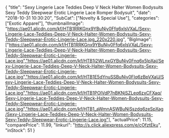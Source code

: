 {
	"title": "Sexy Lingerie Lace Teddies Deep V Neck Halter Women Bodysuits Sexy Teddy Sleepwear Erotic Lingerie Lace Romper Bodysuit",
	"date": "2018-10-31 10:30:20",
	"SubCat": ["Novelty & Special Use"],
	"categories": ["Exotic Apparel"],
	"thumbnailImage": "https://ae01.alicdn.com/kf/HTB1RRKGnx9YBuNjy0Ffq6xIsVXaL/Sexy-Lingerie-Lace-Teddies-Deep-V-Neck-Halter-Women-Bodysuits-Sexy-Teddy-Sleepwear-Erotic-Lingerie-Lace.jpg_220x220.jpg",
	"BigImage": ["https://ae01.alicdn.com/kf/HTB1RRKGnx9YBuNjy0Ffq6xIsVXaL/Sexy-Lingerie-Lace-Teddies-Deep-V-Neck-Halter-Women-Bodysuits-Sexy-Teddy-Sleepwear-Erotic-Lingerie-Lace.jpg","https://ae01.alicdn.com/kf/HTB1i2WLnxGYBuNjy0Fnq6x5lpXaj/Sexy-Lingerie-Lace-Teddies-Deep-V-Neck-Halter-Women-Bodysuits-Sexy-Teddy-Sleepwear-Erotic-Lingerie-Lace.jpg","https://ae01.alicdn.com/kf/HTB1E5dYnuSSBuNjy0Flq6zBpVXaU/Sexy-Lingerie-Lace-Teddies-Deep-V-Neck-Halter-Women-Bodysuits-Sexy-Teddy-Sleepwear-Erotic-Lingerie-Lace.jpg","https://ae01.alicdn.com/kf/HTB1POIVdP7nBKNjSZLeq6zxCFXaq/Sexy-Lingerie-Lace-Teddies-Deep-V-Neck-Halter-Women-Bodysuits-Sexy-Teddy-Sleepwear-Erotic-Lingerie-Lace.jpg","https://ae01.alicdn.com/kf/HTB1_aWmnASWBuNjSszdq6zeSpXag/Sexy-Lingerie-Lace-Teddies-Deep-V-Neck-Halter-Women-Bodysuits-Sexy-Teddy-Sleepwear-Erotic-Lingerie-Lace.jpg"],
	"actualPrice": 11.15,
	"comparePrice": 11.99,
	"linkurl": "http://s.click.aliexpress.com/e/cOfztEku",
	"inStock": 51
}
